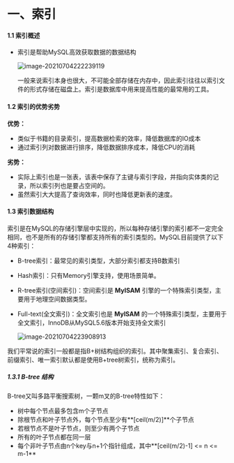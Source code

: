 # 一、索引

#### 1.1 索引概述

- 索引是帮助MySQL高效获取数据的数据结构

  ![image-20210704222239119](https://gitee.com/zyx95ovo/pic-bed/raw/master/data/image-20210704222239119.png)

  一般来说索引本身也很大，不可能全部存储在内存中，因此索引往往以索引文件的形式存储在磁盘上。索引是数据库中用来提高性能的最常用的工具。

#### 1.2 索引的优势劣势

**优势：**

- 类似于书籍的目录索引，提高数据检索的效率，降低数据库的IO成本
- 通过索引列对数据进行排序，降低数据排序成本，降低CPU的消耗

**劣势：**

- 实际上索引也是一张表，该表中保存了主键与索引字段，并指向实体类的记录，所以索引列也是要占空间的。
- 虽然索引大大提高了查询效率，同时也降低更新表的速度。

#### 1.3 索引数据结构

索引是在MySQL的存储引擎层中实现的，所以每种存储引擎的索引都不一定完全相同，也不是所有的存储引擎都支持所有的索引类型的。MySQL目前提供了以下4种索引：

- B-tree索引：最常见的索引类型，大部分索引都支持B数索引

- Hash索引：只有Memory引擎支持，使用场景简单。

- R-tree索引(空间索引)：空间索引是 **MyISAM** 引擎的一个特殊索引类型，主要用于地理空间数据类型。

- Full-text(全文索引)：全文索引也是 **MyISAM** 的一个特殊索引类型，主要用于全文索引，InnoDB从MySQL5.6版本开始支持全文索引

  ![image-20210704223908913](https://gitee.com/zyx95ovo/pic-bed/raw/master/data/image-20210704223908913.png)

我们平常说的索引一般都是指B+树结构组织的索引。其中聚集索引、复合索引、前缀索引、唯一索引默认都是使用B+tree树索引，统称为索引。

##### 1.3.1 B-tree 结构

B-tree又叫多路平衡搜索树，一颗m叉的B-tree特性如下：

- 树中每个节点最多包含m个子节点
- 除根节点和叶子节点外，每个节点至少有**[ceil(m/2)]**个子节点
- 若根节点不是叶子节点，则至少有两个子节点
- 所有的叶子节点都在同一层
- 每个非叶子节点由n个key与n+1个指针组成，其中**[ceil(m/2)-1] <= n <= m-1**

